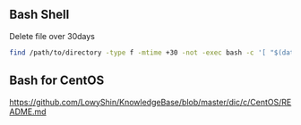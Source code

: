 ## Bash Shell

Delete file over 30days
```bash
find /path/to/directory -type f -mtime +30 -not -exec bash -c '[ "$(date -r "$1" +%u)" -eq 7 ]' _ {} \; -exec echo "Would delete: {}" +
```

## Bash for CentOS

https://github.com/LowyShin/KnowledgeBase/blob/master/dic/c/CentOS/README.md
